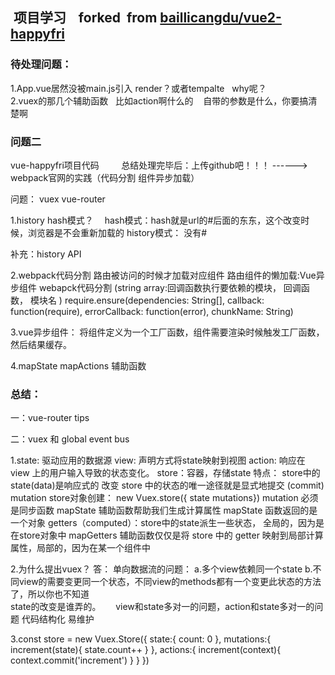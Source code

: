 ##  项目学习    forked  from   <a href="https://github.com/bailicangdu/vue2-happyfri">baillicangdu/vue2-happyfri </a>   


### 待处理问题：
1.App.vue居然没被main.js引入 render？或者tempalte   why呢？  
2.vuex的那几个辅助函数   比如action啊什么的    自带的参数是什么，你要搞清楚啊







### 问题二
vue-happyfri项目代码         总结处理完毕后：上传github吧！！！  ------> webpack官网的实践（代码分割 组件异步加载）

问题：  vuex   vue-router

1.history  hash模式？　
  hash模式：hash就是url的#后面的东东，这个改变时候，浏览器是不会重新加载的
  history模式： 没有#

  补充：history API

2.webpack代码分割       路由被访问的时候才加载对应组件  路由组件的懒加载:Vue异步组件  webapck代码分割
  (string array:回调函数执行要依赖的模块， 回调函数，  模块名 )
  require.ensure(dependencies: String[], callback: function(require), errorCallback: function(error), chunkName: String)


3.vue异步组件： 将组件定义为一个工厂函数，组件需要渲染时候触发工厂函数，然后结果缓存。

4.mapState  mapActions  辅助函数




### 总结：
一：vue-router tips



二：vuex  和  global event bus

1.state:  驱动应用的数据源
  view:   声明方式将state映射到视图
  action: 响应在 view 上的用户输入导致的状态变化。
  store：容器，存储state
         特点： store中的state(data)是响应式的    改变 store 中的状态的唯一途径就是显式地提交 (commit) mutation
               store对象创建： new Vuex.store({ state mutations})
               mutation 必须是同步函数
  mapState 辅助函数帮助我们生成计算属性     mapState 函数返回的是一个对象
  getters（computed）：store中的state派生一些状态， 全局的，因为是在store对象中
  mapGetters 辅助函数仅仅是将 store 中的 getter 映射到局部计算属性，局部的，因为在某一个组件中


2.为什么提出vuex？
答： 单向数据流的问题： 
    a.多个view依赖同一个state      b.不同view的需要变更同一个状态，不同view的methods都有一个变更此状态的方法了，所以你也不知道     
      state的改变是谁弄的。
      view和state多对一的问题，action和state多对一的问题
      代码结构化  易维护

3.const store = new Vuex.Store({
    state:{
        count: 0
    },
    mutations:{
        increment(state){
            state.count++
        }
    },
    actions:{
        increment(context){
              context.commit('increment')
        }
    }
 })


































